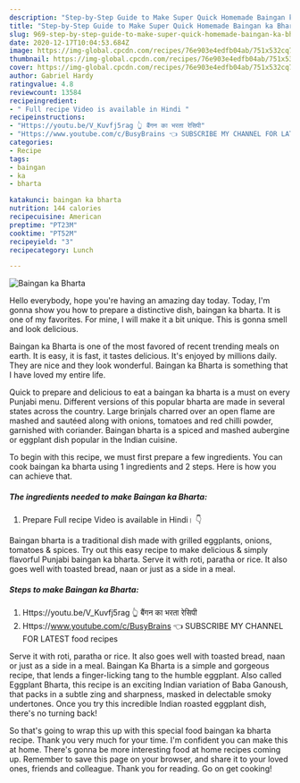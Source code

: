 ```yaml
---
description: "Step-by-Step Guide to Make Super Quick Homemade Baingan ka Bharta"
title: "Step-by-Step Guide to Make Super Quick Homemade Baingan ka Bharta"
slug: 969-step-by-step-guide-to-make-super-quick-homemade-baingan-ka-bharta
date: 2020-12-17T10:04:53.684Z
image: https://img-global.cpcdn.com/recipes/76e903e4edfb04ab/751x532cq70/baingan-ka-bharta-recipe-main-photo.jpg
thumbnail: https://img-global.cpcdn.com/recipes/76e903e4edfb04ab/751x532cq70/baingan-ka-bharta-recipe-main-photo.jpg
cover: https://img-global.cpcdn.com/recipes/76e903e4edfb04ab/751x532cq70/baingan-ka-bharta-recipe-main-photo.jpg
author: Gabriel Hardy
ratingvalue: 4.8
reviewcount: 13584
recipeingredient:
- " Full recipe Video is available in Hindi "
recipeinstructions:
- "Https://youtu.be/V_Kuvfj5rag 👆 बैंगन का भरता रेसिपी"
- "Https://www.youtube.com/c/BusyBrains 👈 SUBSCRIBE MY CHANNEL FOR LATEST food recipes"
categories:
- Recipe
tags:
- baingan
- ka
- bharta

katakunci: baingan ka bharta 
nutrition: 144 calories
recipecuisine: American
preptime: "PT23M"
cooktime: "PT52M"
recipeyield: "3"
recipecategory: Lunch

---
```



![Baingan ka Bharta](https://img-global.cpcdn.com/recipes/76e903e4edfb04ab/751x532cq70/baingan-ka-bharta-recipe-main-photo.jpg)

Hello everybody, hope you're having an amazing day today. Today, I'm gonna show you how to prepare a distinctive dish, baingan ka bharta. It is one of my favorites. For mine, I will make it a bit unique. This is gonna smell and look delicious.

Baingan ka Bharta is one of the most favored of recent trending meals on earth. It is easy, it is fast, it tastes delicious. It's enjoyed by millions daily. They are nice and they look wonderful. Baingan ka Bharta is something that I have loved my entire life.

Quick to prepare and delicious to eat a baingan ka bharta is a must on every Punjabi menu. Different versions of this popular bharta are made in several states across the country. Large brinjals charred over an open flame are mashed and sautéed along with onions, tomatoes and red chilli powder, garnished with coriander. Baingan bharta is a spiced and mashed aubergine or eggplant dish popular in the Indian cuisine.


To begin with this recipe, we must first prepare a few ingredients. You can cook baingan ka bharta using 1 ingredients and 2 steps. Here is how you can achieve that.

<!--inarticleads1-->

##### The ingredients needed to make Baingan ka Bharta:

1. Prepare  Full recipe Video is available in Hindi। 👇


Baingan bharta is a traditional dish made with grilled eggplants, onions, tomatoes &amp; spices. Try out this easy recipe to make delicious &amp; simply flavorful Punjabi baingan ka bharta. Serve it with roti, paratha or rice. It also goes well with toasted bread, naan or just as a side in a meal. 

<!--inarticleads2-->

##### Steps to make Baingan ka Bharta:

1. Https://youtu.be/V_Kuvfj5rag 👆 बैंगन का भरता रेसिपी
1. Https://www.youtube.com/c/BusyBrains 👈 SUBSCRIBE MY CHANNEL FOR LATEST food recipes


Serve it with roti, paratha or rice. It also goes well with toasted bread, naan or just as a side in a meal. Baingan Ka Bharta is a simple and gorgeous recipe, that lends a finger-licking tang to the humble eggplant. Also called Eggplant Bharta, this recipe is an exciting Indian variation of Baba Ganoush, that packs in a subtle zing and sharpness, masked in delectable smoky undertones. Once you try this incredible Indian roasted eggplant dish, there&#39;s no turning back! 

So that's going to wrap this up with this special food baingan ka bharta recipe. Thank you very much for your time. I'm confident you can make this at home. There's gonna be more interesting food at home recipes coming up. Remember to save this page on your browser, and share it to your loved ones, friends and colleague. Thank you for reading. Go on get cooking!
